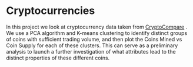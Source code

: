 # Cryptocurrencies

In this project we look at cryptocurrency data taken from [CryptoCompare](https://min-api.cryptocompare.com/data/all/coinlist) . We use a PCA algorithm and K-means clustering to identify distinct groups of coins with sufficient trading volume, and then plot the Coins Mined vs Coin Supply for each of these clusters. This can serve as a preliminary analysis to launch a further investigation of what attributes lead to the distinct properties of these different coins.
